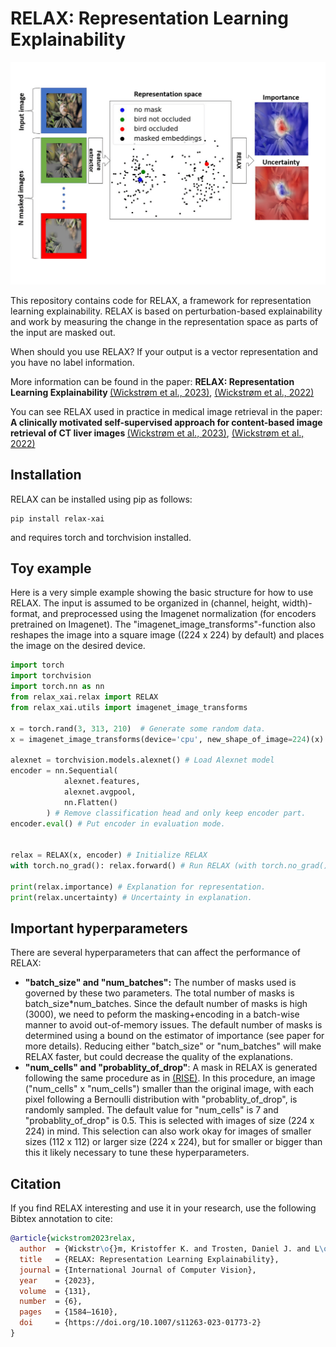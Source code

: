 # RELAX: Representation Learning Explainability

</p>
<p align="center">
  <img width="600" src="https://github.com/Wickstrom/RELAX/blob/main/relax-ramework.png">
</p>

This repository contains code for RELAX, a framework for representation learning explainability. RELAX is based on perturbation-based explainability and work by measuring the change in the representation space as parts of the input are masked out.

When should you use RELAX? If your output is a vector representation and you have no label information.

More information can be found in the paper: <b>RELAX: Representation Learning Explainability </b><a href="https://link.springer.com/article/10.1007/s11263-023-01773-2#citeas">(Wickstrøm et al., 2023)</a>, <a href="https://arxiv.org/abs/2112.10161">(Wickstrøm et al., 2022)</a>

You can see RELAX used in practice in medical image retrieval in the paper: <b>A clinically motivated self-supervised approach for content-based image retrieval of CT liver images </b> <a href="https://www.sciencedirect.com/science/article/pii/S0895611123000575">(Wickstrøm et al., 2023)</a>, <a href="https://arxiv.org/abs/2207.04812">(Wickstrøm et al., 2022)</a>

## Installation

RELAX can be installed using pip as follows:

```setup
pip install relax-xai
```

and requires torch and torchvision installed.

## Toy example

Here is a very simple example showing the basic structure for how to use RELAX. The input is assumed to be organized in (channel, height, width)-format, and preprocessed using the Imagenet normalization (for encoders pretrained on Imagenet). The "imagenet_image_transforms"-function also reshapes the image into a square image ((224 x 224) by default) and places the image on the desired device.

```python
import torch
import torchvision
import torch.nn as nn
from relax_xai.relax import RELAX
from relax_xai.utils import imagenet_image_transforms

x = torch.rand(3, 313, 210)  # Generate some random data.
x = imagenet_image_transforms(device='cpu', new_shape_of_image=224)(x) # Resize image and apply Imagenet normalization.

alexnet = torchvision.models.alexnet() # Load Alexnet model
encoder = nn.Sequential(
            alexnet.features,
            alexnet.avgpool,
            nn.Flatten()
        ) # Remove classification head and only keep encoder part.
encoder.eval() # Put encoder in evaluation mode.


relax = RELAX(x, encoder) # Initialize RELAX
with torch.no_grad(): relax.forward() # Run RELAX (with torch.no_grad() avoid memory issues).

print(relax.importance) # Explanation for representation.
print(relax.uncertainty) # Uncertainty in explanation.
```

## Important hyperparameters

There are several hyperparameters that can affect the performance of RELAX:

- **"batch_size" and "num_batches":** The number of masks used is governed by these two parameters. The total number of masks is batch_size*num_batches. Since the default number of masks is high (3000), we need to peform the masking+encoding in a batch-wise manner to avoid out-of-memory issues. The default number of masks is determined using a bound on the estimator of importance (see paper for more details). Reducing either "batch_size" or "num_batches" will make RELAX faster, but could decrease the quality of the explanations.
- **"num_cells" and "probablity_of_drop"**: A mask in RELAX is generated following the same procedure as in <a href="https://arxiv.org/abs/1806.07421">(RISE)</a>. In this procedure, an image ("num_cells" x "num_cells") smaller than the original image, with each pixel following a Bernoulli distribution with "probablity_of_drop", is randomly sampled. The default value for "num_cells" is 7 and "probablity_of_drop" is 0.5. This is selected with images of size (224 x 224) in mind. This selection can also work okay for images of smaller sizes (112 x 112) or larger size (224 x 224), but for smaller or bigger than this it likely necessary to tune these hyperparameters.

## Citation

If you find RELAX interesting and use it in your research, use the following Bibtex annotation to cite:

```bibtex
@article{wickstrom2023relax,
  author  = {Wickstr\o{}m, Kristoffer K. and Trosten, Daniel J. and L\o{}kse, Sigurd and Boubekki, Ahc\`{e}ne and Mikalsen, Karl \o{}yvind and Kampffmeyer, Michael C. and Jenssen, Robert},
  title   = {RELAX: Representation Learning Explainability},
  journal = {International Journal of Computer Vision},
  year    = {2023},
  volume  = {131},
  number  = {6},
  pages   = {1584–1610},
  doi     = {https://doi.org/10.1007/s11263-023-01773-2}
}
```
